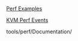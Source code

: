 [Perf Examples][1]

[KVM Perf Events][2]

tools/perf/Documentation/



[1]: http://www.brendangregg.com/perf.html
[2]: http://www.linux-kvm.org/page/Perf_events
